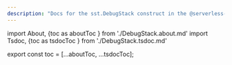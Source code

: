 ```yaml
---
description: "Docs for the sst.DebugStack construct in the @serverless-stack/resources package"
---
```

import About, {toc as aboutToc } from './DebugStack.about.md'
import Tsdoc, {toc as tsdocToc } from './DebugStack.tsdoc.md'

<About />
<Tsdoc />

export const toc = [...aboutToc, ...tsdocToc];
